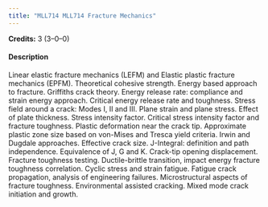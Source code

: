 ```yaml
---
title: "MLL714 MLL714 Fracture Mechanics"
---
```

**Credits:** 3 (3–0–0)

#### Description
Linear elastic fracture mechanics (LEFM) and Elastic plastic fracture mechanics (EPFM). Theoretical cohesive strength. Energy based approach to fracture. Griffiths crack theory. Energy release rate: compliance and strain energy approach. Critical energy release rate and toughness. Stress field around a crack: Modes I, II and III. Plane strain and plane stress. Effect of plate thickness. Stress intensity factor. Critical stress intensity factor and fracture toughness. Plastic deformation near the crack tip. Approximate plastic zone size based on von-Mises and Tresca yield criteria. Irwin and Dugdale approaches. Effective crack size. J-Integral: definition and path independence. Equivalence of J, G and K. Crack-tip opening displacement. Fracture toughness testing. Ductile-brittle transition, impact energy fracture toughness correlation. Cyclic stress and strain fatigue. Fatigue crack propagation, analysis of engineering failures. Microstructural aspects of fracture toughness. Environmental assisted cracking. Mixed mode crack initiation and growth.